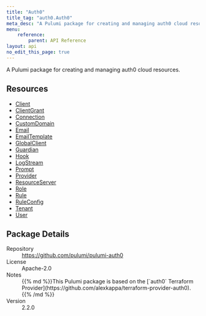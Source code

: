 ```yaml
---
title: "Auth0"
title_tag: "auth0.Auth0"
meta_desc: "A Pulumi package for creating and managing auth0 cloud resources."
menu:
    reference:
        parent: API Reference
layout: api
no_edit_this_page: true
---
```


<!-- WARNING: this file was generated by Pulumi Docs Generator. -->
<!-- Do not edit by hand unless you're certain you know what you are doing! -->

A Pulumi package for creating and managing auth0 cloud resources.

<h2 id="resources">Resources</h2>
<ul class="api">
    <li><a href="client" title="Client"><span class="api-symbol api-symbol--resource"></span>Client</a></li>
    <li><a href="clientgrant" title="ClientGrant"><span class="api-symbol api-symbol--resource"></span>ClientGrant</a></li>
    <li><a href="connection" title="Connection"><span class="api-symbol api-symbol--resource"></span>Connection</a></li>
    <li><a href="customdomain" title="CustomDomain"><span class="api-symbol api-symbol--resource"></span>CustomDomain</a></li>
    <li><a href="email" title="Email"><span class="api-symbol api-symbol--resource"></span>Email</a></li>
    <li><a href="emailtemplate" title="EmailTemplate"><span class="api-symbol api-symbol--resource"></span>EmailTemplate</a></li>
    <li><a href="globalclient" title="GlobalClient"><span class="api-symbol api-symbol--resource"></span>GlobalClient</a></li>
    <li><a href="guardian" title="Guardian"><span class="api-symbol api-symbol--resource"></span>Guardian</a></li>
    <li><a href="hook" title="Hook"><span class="api-symbol api-symbol--resource"></span>Hook</a></li>
    <li><a href="logstream" title="LogStream"><span class="api-symbol api-symbol--resource"></span>LogStream</a></li>
    <li><a href="prompt" title="Prompt"><span class="api-symbol api-symbol--resource"></span>Prompt</a></li>
    <li><a href="provider" title="Provider"><span class="api-symbol api-symbol--resource"></span>Provider</a></li>
    <li><a href="resourceserver" title="ResourceServer"><span class="api-symbol api-symbol--resource"></span>ResourceServer</a></li>
    <li><a href="role" title="Role"><span class="api-symbol api-symbol--resource"></span>Role</a></li>
    <li><a href="rule" title="Rule"><span class="api-symbol api-symbol--resource"></span>Rule</a></li>
    <li><a href="ruleconfig" title="RuleConfig"><span class="api-symbol api-symbol--resource"></span>RuleConfig</a></li>
    <li><a href="tenant" title="Tenant"><span class="api-symbol api-symbol--resource"></span>Tenant</a></li>
    <li><a href="user" title="User"><span class="api-symbol api-symbol--resource"></span>User</a></li>
</ul>

<h2 id="package-details">Package Details</h2>
<dl class="package-details">
	<dt>Repository</dt>
	<dd><a href="https://github.com/pulumi/pulumi-auth0">https://github.com/pulumi/pulumi-auth0</a></dd>
	<dt>License</dt>
	<dd>Apache-2.0</dd>
	<dt>Notes</dt>
	<dd>{{% md %}}This Pulumi package is based on the [`auth0` Terraform Provider](https://github.com/alexkappa/terraform-provider-auth0).{{% /md %}}</dd>
	<dt>Version</dt>
	<dd>2.2.0</dd>
</dl>

